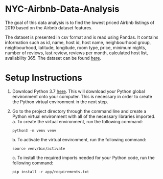 # NYC-Airbnb-Data-Analysis
The goal of this data analysis is to find the lowest priced Airbnb listings of 2019 based on the Airbnb dataset features.

The dataset is presented in csv format and is read using Pandas. It contains information such as id, name, host id, host name, neighbourhood group, neighbourhood, latitude, longitude, room type, price, minimum nights, number of reviews, last review, reviews per month, calculated host list, availability 365. The dataset can be found [here](https://www.kaggle.com/dgomonov/new-york-city-airbnb-open-data#AB_NYC_2019.csv).

# Setup Instructions
1. Download Python 3.7 [here](https://www.python.org/downloads/). This will download your Python global environment onto your computer. This is necessary in order to create the Python virtual environment in the next step.
1. Go to the project directory through the command line and create a Python virtual environment with all of the necessary libraries imported.
    a. To create the virtual environment, run the following command:
    ```
    python3 -m venv venv
    ```

    b. To activate the virtual environment, run the following command:
    ```
    source venv/bin/activate
    ```

    c. To install the required imports needed for your Python code, run the following command:

    ```
    pip install -r app/requirements.txt
    ```